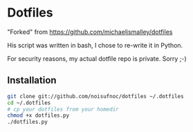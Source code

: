 Dotfiles
========
"Forked" from https://github.com/michaeljsmalley/dotfiles

His script was written in bash, I chose to re-write it in Python.

For security reasons, my actual dotfile repo is private.  Sorry ;-)

Installation
------------

``` bash
git clone git://github.com/noisufnoc/dotfiles ~/.dotfiles
cd ~/.dotfiles
# cp your dotfiles from your homedir
chmod +x dotfiles.py
./dotfiles.py
```
